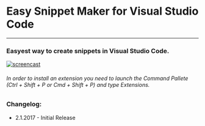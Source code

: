 # Easy Snippet Maker for Visual Studio Code
---
### Easyest way to create snippets in Visual Studio Code.
[![screencast](http://g.recordit.co/IaQJlkmFes.gif)]()
###### In order to install an extension you need to launch the Command Pallete (Ctrl + Shift + P or Cmd + Shift + P) and type Extensions.

### Changelog:
- 2.1.2017 - Initial Release
